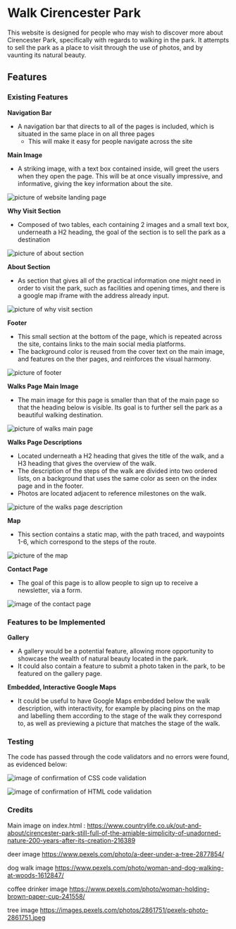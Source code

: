 # Walk Cirencester Park

This website is designed for people who may wish to discover more about Cirencester Park, specifically with regards to walking in the park. It attempts to sell the park as a place to visit through the use of photos, and by vaunting its natural beauty. 

## __Features__

### __Existing Features__


__Navigation Bar__
  * A navigation bar that directs to all of the pages is included, which is situated in the same place in on all three pages
    * This will make it easy for people navigate across the site

__Main Image__
  * A striking image, with a text box contained inside, will greet the users when they open the page. This will be at once visually impressive, and informative, giving the key information about the site.

![picture of website landing page](documentation/readme/landing-page.png)

__Why Visit Section__
  * Composed of two tables, each containing 2 images and a small text box, underneath a H2 heading, the goal of the section is to sell the park as a destination

  ![picture of about section](documentation/readme/about-section.png)

__About Section__
* As section that gives all of the practical information one might need in order to visit the park, such as facilities and opening times, and there is a google map iframe with the address already input.

![picture of why visit section](documentation/readme/why-visit-section.png)

  __Footer__
  * This small section at the bottom of the page, which is repeated across the site, contains links to the main social media platforms.
  * The background color is reused from the cover text on the main image, and features on the ther pages, and reinforces the visual harmony.

  ![picture of footer](documentation/readme/footer.png)

__Walks Page Main Image__
  * The main image for this page is smaller than that of the main page so that the heading below is visible. Its goal is to further sell the park as a beautiful walking destination.

  ![picture of walks main page](documentation/readme/walks-main-page.png)

__Walks Page Descriptions__
  * Located underneath a H2 heading that gives the title of the walk, and a H3 heading that gives the overview of the walk.
  * The description of the steps of the walk are divided into two ordered lists, on a background that uses the same color as seen on the index page and in the footer.
  * Photos are located adjacent to reference milestones on the walk.

  ![picture of the walks page description](documentation/readme/walks-explanation.png)

__Map__
* This section contains a static map, with the path traced, and waypoints 1-6, which correspond to the steps of the route.

![picture of the map](documentation/readme/map.png)

  __Contact Page__
  * The goal of this page is to allow people to sign up to receive a newsletter, via a form.

![image of the contact page](documentation/readme/contact.png)

### __Features to be Implemented__

__Gallery__
  * A gallery would be a potential feature, allowing more opportunity to showcase the wealth of natural beauty located in the park.
  * It could also contain a feature to submit a photo taken in the park, to be featured on the gallery page.

__Embedded, Interactive Google Maps__
  * It could be useful to have Google Maps embedded below the walk description, with interactivity, for example by placing pins on the map and labelling them according to the stage of the walk they correspond to, as well as previewing a picture that matches the stage of the walk.

### __Testing__

The code has passed through the code validators and no errors were found, as evidenced below:

![image of confirmation of CSS code validation](documentation/readme/css-code-validation.png)

![image of confirmation of HTML code validation](documentation/readme/html-code-validator.png)

### Credits

Main image on index.html :
https://www.countrylife.co.uk/out-and-about/cirencester-park-still-full-of-the-amiable-simplicity-of-unadorned-nature-200-years-after-its-creation-216389

deer image
https://www.pexels.com/photo/a-deer-under-a-tree-2877854/

dog walk image
https://www.pexels.com/photo/woman-and-dog-walking-at-woods-1612847/

coffee drinker image
https://www.pexels.com/photo/woman-holding-brown-paper-cup-241558/

tree image
https://images.pexels.com/photos/2861751/pexels-photo-2861751.jpeg


